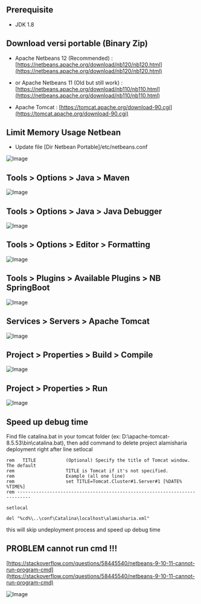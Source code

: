 ## Prerequisite

  * JDK 1.8

## Download versi portable (Binary Zip)

  * Apache Netbeans 12 (Recommended) : [https://netbeans.apache.org/download/nb120/nb120.html](https://netbeans.apache.org/download/nb120/nb120.html)
 
  * or Apache Netbeans 11 (Old but still work) : [https://netbeans.apache.org/download/nb110/nb110.html](https://netbeans.apache.org/download/nb110/nb110.html)

  * Apache Tomcat : [https://tomcat.apache.org/download-90.cgi](https://tomcat.apache.org/download-90.cgi)

## Limit Memory Usage Netbean

  * Update file [Dir Netbean Portable]/etc/netbeans.conf

![Image](https://raw.githubusercontent.com/si294r/netbean/master/netbeans.conf.png)

## Tools > Options > Java > Maven

![Image](https://raw.githubusercontent.com/si294r/netbean/master/tools-options-java-maven.png)

## Tools > Options > Java > Java Debugger

![Image](https://raw.githubusercontent.com/si294r/netbean/master/tools-options-java-debugger.png)

## Tools > Options > Editor > Formatting

![Image](https://raw.githubusercontent.com/si294r/netbean/master/tools-options-editor-formatting.png)

## Tools > Plugins > Available Plugins > NB SpringBoot

![Image](https://raw.githubusercontent.com/si294r/netbean/master/tools-plugins-springboot.png)

## Services > Servers > Apache Tomcat

![Image](https://raw.githubusercontent.com/si294r/netbean/master/services-servers-tomcat.png)

## Project > Properties > Build > Compile

![Image](https://raw.githubusercontent.com/si294r/netbean/master/project-properties-build-compile.png)

## Project > Properties > Run

![Image](https://raw.githubusercontent.com/si294r/netbean/master/project-properties-run.png)

## Speed up debug time

Find file catalina.bat in your tomcat folder (ex: D:\apache-tomcat-8.5.53\bin\catalina.bat), then add command to delete project alamisharia deployment 
right after line setlocal

```
rem   TITLE           (Optional) Specify the title of Tomcat window. The default
rem                   TITLE is Tomcat if it's not specified.
rem                   Example (all one line)
rem                   set TITLE=Tomcat.Cluster#1.Server#1 [%DATE% %TIME%]
rem ---------------------------------------------------------------------------

setlocal

del "%cd%\..\conf\Catalina\localhost\alamisharia.xml"

```
this will skip undeployment process and speed up debug time



## PROBLEM cannot run cmd !!!

[https://stackoverflow.com/questions/58445540/netbeans-9-10-11-cannot-run-program-cmd](https://stackoverflow.com/questions/58445540/netbeans-9-10-11-cannot-run-program-cmd)

![Image](https://raw.githubusercontent.com/si294r/netbean/master/problem_cannot_run_cmd.png)
